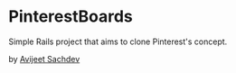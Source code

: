# PinterestBoards

Simple Rails project that aims to clone Pinterest's concept.

by [Avijeet Sachdev](http://avijeets.com/)

